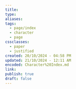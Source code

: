 ```yaml
---
title: 
type: 
aliases: 
tags:
  - page/index
  - character
  - page
cssclasses:
  - paper
  - justified
created: 20/10/2024 - 04:58 PM
updated: 21/10/2024 - 12:11 AM
encoded: Character%20Index.md
link: 
publish: true
draft: false
---
```

